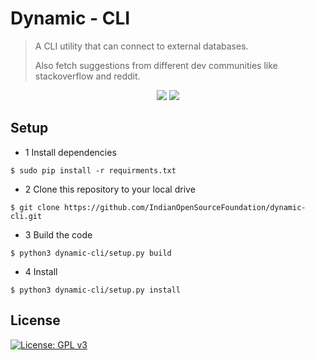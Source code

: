 # Dynamic - CLI
>  A CLI utility that can connect to external databases.
>
>  Also fetch suggestions from different dev communities like stackoverflow and reddit.

<div align="center">
<img src="https://forthebadge.com/images/badges/made-with-python.svg" >
<img src="http://ForTheBadge.com/images/badges/powered-by-electricity.svg">
</div>



>

## Setup 
 
 - 1 Install dependencies  
 ```shell
$ sudo pip install -r requirments.txt
```

- 2 Clone this repository to your local drive
 ```shell
$ git clone https://github.com/IndianOpenSourceFoundation/dynamic-cli.git
```

- 3 Build the code
 ```shell
$ python3 dynamic-cli/setup.py build
```

- 4 Install
 ```shell
$ python3 dynamic-cli/setup.py install
```




## License

[![License: GPL v3](https://img.shields.io/badge/License-GPLv3-blue.svg)](https://www.gnu.org/licenses/gpl-3.0)

